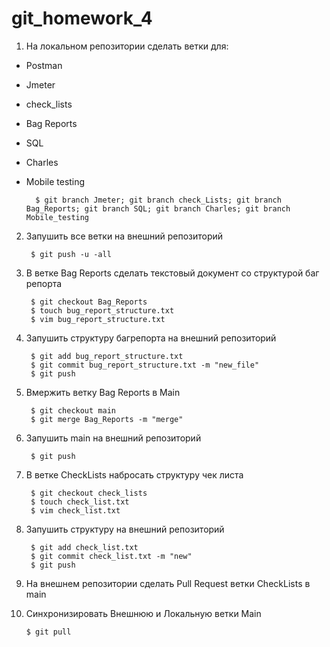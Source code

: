 # git_homework_4
1. На локальном репозитории сделать ветки для:
- Postman
- Jmeter
- check_lists
- Bag Reports
- SQL
- Charles
- Mobile testing

        $ git branch Jmeter; git branch сheck_Lists; git branch Bag_Reports; git branch SQL; git branch Charles; git branch Mobile_testing

2. Запушить все ветки на внешний репозиторий

        $ git push -u -all

3. В ветке Bag Reports сделать текстовый документ со структурой баг репорта

        $ git checkout Bag_Reports
        $ touch bug_report_structure.txt
        $ vim bug_report_structure.txt

4. Запушить структуру багрепорта на внешний репозиторий

        $ git add bug_report_structure.txt
        $ git commit bug_report_structure.txt -m "new_file"
        $ git push

5. Вмержить ветку Bag Reports в Main

        $ git checkout main
        $ git merge Bag_Reports -m "merge"

6. Запушить main на внешний репозиторий

        $ git push

7. В ветке CheckLists набросать структуру чек листа

        $ git checkout check_lists
        $ touch check_list.txt
        $ vim check_list.txt

8. Запушить структуру на внешний репозиторий

        $ git add check_list.txt
        $ git commit check_list.txt -m "new"
        $ git push

9. На внешнем репозитории сделать Pull Request ветки CheckLists в main
10. Синхронизировать Внешнюю и Локальную ветки Main

        $ git pull



